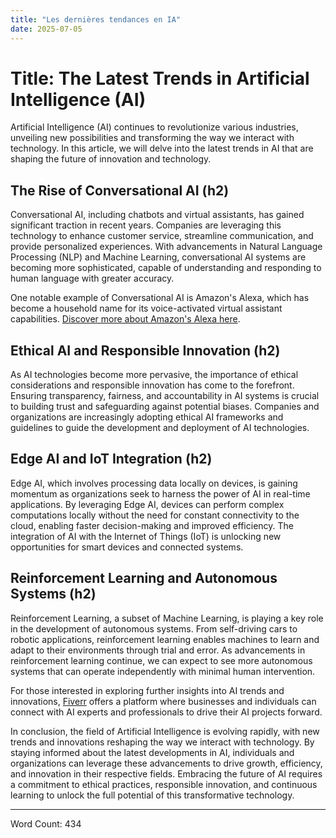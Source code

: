 ```yaml
---
title: "Les dernières tendances en IA"
date: 2025-07-05
---
```


# Title: The Latest Trends in Artificial Intelligence (AI)

Artificial Intelligence (AI) continues to revolutionize various industries, unveiling new possibilities and transforming the way we interact with technology. In this article, we will delve into the latest trends in AI that are shaping the future of innovation and technology.

## The Rise of Conversational AI (h2)

Conversational AI, including chatbots and virtual assistants, has gained significant traction in recent years. Companies are leveraging this technology to enhance customer service, streamline communication, and provide personalized experiences. With advancements in Natural Language Processing (NLP) and Machine Learning, conversational AI systems are becoming more sophisticated, capable of understanding and responding to human language with greater accuracy.

One notable example of Conversational AI is Amazon's Alexa, which has become a household name for its voice-activated virtual assistant capabilities. [Discover more about Amazon's Alexa here](https://www.amazon.fr/amazonprime?_encoding=UTF8&primeCampaignId=prime_assoc_ft&tag=zenzen0d-21France).

## Ethical AI and Responsible Innovation (h2)

As AI technologies become more pervasive, the importance of ethical considerations and responsible innovation has come to the forefront. Ensuring transparency, fairness, and accountability in AI systems is crucial to building trust and safeguarding against potential biases. Companies and organizations are increasingly adopting ethical AI frameworks and guidelines to guide the development and deployment of AI technologies.

## Edge AI and IoT Integration (h2)

Edge AI, which involves processing data locally on devices, is gaining momentum as organizations seek to harness the power of AI in real-time applications. By leveraging Edge AI, devices can perform complex computations locally without the need for constant connectivity to the cloud, enabling faster decision-making and improved efficiency. The integration of AI with the Internet of Things (IoT) is unlocking new opportunities for smart devices and connected systems.

## Reinforcement Learning and Autonomous Systems (h2)

Reinforcement Learning, a subset of Machine Learning, is playing a key role in the development of autonomous systems. From self-driving cars to robotic applications, reinforcement learning enables machines to learn and adapt to their environments through trial and error. As advancements in reinforcement learning continue, we can expect to see more autonomous systems that can operate independently with minimal human intervention.

For those interested in exploring further insights into AI trends and innovations, [Fiverr](https://go.fiverr.com/visit/?bta=1071918&brand=fiverrmarketplace) offers a platform where businesses and individuals can connect with AI experts and professionals to drive their AI projects forward.

In conclusion, the field of Artificial Intelligence is evolving rapidly, with new trends and innovations reshaping the way we interact with technology. By staying informed about the latest developments in AI, individuals and organizations can leverage these advancements to drive growth, efficiency, and innovation in their respective fields. Embracing the future of AI requires a commitment to ethical practices, responsible innovation, and continuous learning to unlock the full potential of this transformative technology.

---
Word Count: 434